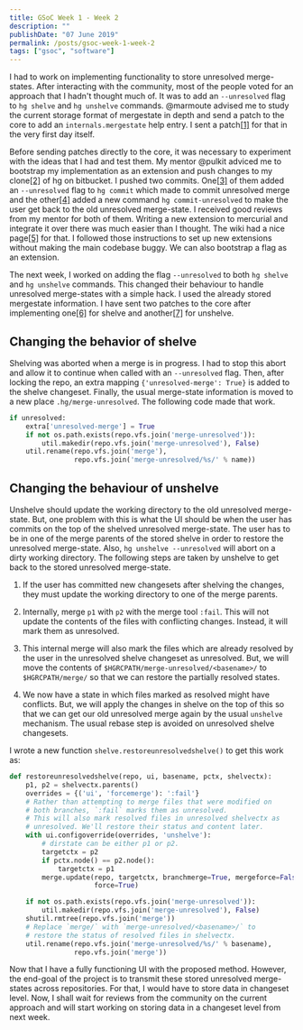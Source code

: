 ```yaml
---
title: GSoC Week 1 - Week 2
description: ""
publishDate: "07 June 2019"
permalink: /posts/gsoc-week-1-week-2
tags: ["gsoc", "software"]
---
```


I had to work on implementing functionality to store unresolved merge-states. After interacting with the community, most of the people voted for an approach that I hadn't thought much of. It was to add an `--unresolved` flag to `hg shelve` and `hg unshelve` commands. @marmoute advised me to study the current storage format of mergestate in depth and send a patch to the core to add an `internals.mergestate` help entry. I sent a patch[[1]](https://phab.mercurial-scm.org/D6448) for that in the very first day itself.

Before sending patches directly to the core, it was necessary to experiment with the ideas that I had and test them. My mentor @pulkit adviced me to bootstrap my implementation as an extension and push changes to my clone[[2]](https://bitbucket.org/navaneethsuresh/hg/src/default/) of hg on bitbucket. I pushed two commits. One[[3]](https://bitbucket.org/navaneethsuresh/hg/commits/5a4358258d60ab26bf9863b99ca6bf4c33dd8c31) of them added an `--unresolved` flag to `hg commit` which made to commit unresolved merge and the other[[4]](https://bitbucket.org/navaneethsuresh/hg/commits/650d3ac7328a4f88ef005aacce8ef2d261fa820f) added a new command `hg commit-unresolved` to make the user get back to the old unresolved merge-state. I received good reviews from my mentor for both of them. Writing a new extension to mercurial and integrate it over there was much easier than I thought. The wiki had a nice page[[5]](https://www.mercurial-scm.org/wiki/WritingExtensions) for that. I followed those instructions to set up new extensions without making the main codebase buggy. We can also bootstrap a flag as an extension.

The next week, I worked on adding the flag `--unresolved` to both `hg shelve` and `hg unshelve` commands. This changed their behaviour to handle unresolved merge-states with a simple hack. I used the already stored mergestate information. I have sent two patches to the core after implementing one[[6]](https://phab.mercurial-scm.org/D6478) for shelve and another[[7]](https://phab.mercurial-scm.org/D6479) for unshelve.

## Changing the behavior of shelve
Shelving was aborted when a merge is in progress. I had to stop this abort and allow it to continue when called with an `--unresolved` flag. Then, after locking the repo, an extra mapping `{'unresolved-merge': True}` is added to the shelve changeset. Finally, the usual merge-state information is moved to a new place `.hg/merge-unresolved`. The following code made that work.
```python
if unresolved:
    extra['unresolved-merge'] = True
    if not os.path.exists(repo.vfs.join('merge-unresolved')):
        util.makedir(repo.vfs.join('merge-unresolved'), False)
    util.rename(repo.vfs.join('merge'),
                repo.vfs.join('merge-unresolved/%s/' % name))
```

## Changing the behaviour of unshelve
Unshelve should update the working directory to the old unresolved merge-state. But, one problem with this is what the UI should be when the user has commits on the top of the shelved unresolved merge-state. The user has to be in one of the merge parents of the stored shelve in order to restore the unresolved merge-state. Also, `hg unshelve --unresolved` will abort on a dirty working directory. The following steps are taken by unshelve to get back to the stored unresolved merge-state.

1. If the user has committed new changesets after shelving the changes, they must update the working directory to one of the merge parents.

2. Internally, merge `p1` with `p2` with the merge tool `:fail`. This will not update the contents of the files with conflicting changes. Instead, it will mark them as unresolved.

3. This internal merge will also mark the files which are already resolved by the user in the unresolved shelve changeset as unresolved. But, we will move the contents of `$HGRCPATH/merge-unresolved/<basename>/` to `$HGRCPATH/merge/` so that we can restore the partially resolved states.

4. We now have a state in which files marked as resolved might have conflicts. But, we will apply the changes in shelve on the top of this so that we can get our old unresolved merge again by the usual `unshelve` mechanism. The usual rebase step is avoided on unresolved shelve changesets.

I wrote a new function `shelve.restoreunresolvedshelve()` to get this work as:
```python
def restoreunresolvedshelve(repo, ui, basename, pctx, shelvectx):
    p1, p2 = shelvectx.parents()
    overrides = {('ui', 'forcemerge'): ':fail'}
    # Rather than attempting to merge files that were modified on
    # both branches, `:fail` marks them as unresolved.
    # This will also mark resolved files in unresolved shelvectx as
    # unresolved. We'll restore their status and content later.
    with ui.configoverride(overrides, 'unshelve'):
        # dirstate can be either p1 or p2.
        targetctx = p2
        if pctx.node() == p2.node():
            targetctx = p1
        merge.update(repo, targetctx, branchmerge=True, mergeforce=False,
                     force=True)

    if not os.path.exists(repo.vfs.join('merge-unresolved')):
        util.makedir(repo.vfs.join('merge-unresolved'), False)
    shutil.rmtree(repo.vfs.join('merge'))
    # Replace `merge/` with `merge-unresolved/<basename>/` to
    # restore the status of resolved files in shelvectx.
    util.rename(repo.vfs.join('merge-unresolved/%s/' % basename),
                repo.vfs.join('merge'))
```

Now that I have a fully functioning UI with the proposed method. However, the end-goal of the project is to transmit these stored unresolved merge-states across repositories. For that, I would have to store data in changeset level. Now, I shall wait for reviews from the community on the current approach and will start working on storing data in a changeset level from next week.
